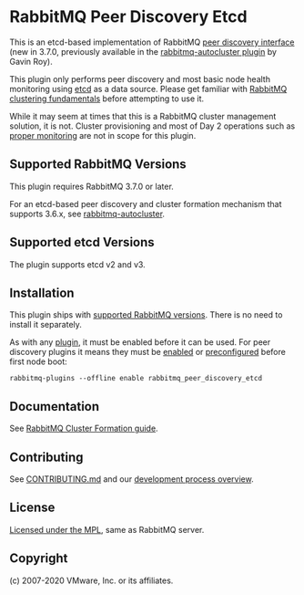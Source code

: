 # RabbitMQ Peer Discovery Etcd

This is an etcd-based implementation of RabbitMQ [peer discovery interface](http://www.rabbitmq.com/blog/2018/02/12/peer-discovery-subsystem-in-rabbitmq-3-7/)
(new in 3.7.0, previously available in the [rabbitmq-autocluster plugin](https://github.com/rabbitmq/rabbitmq-autocluster)
by Gavin Roy).

This plugin only performs peer discovery and most basic node health monitoring
using [etcd](https://coreos.com/etcd/) as a data source.
Please get familiar with [RabbitMQ clustering fundamentals](https://rabbitmq.com/clustering.html) before attempting
to use it.

While it may seem at times that this is a RabbitMQ cluster management solution,
it is not. Cluster provisioning and most of Day 2 operations such as [proper monitoring](https://rabbitmq.com/monitoring.html)
are not in scope for this plugin.


## Supported RabbitMQ Versions

This plugin requires RabbitMQ 3.7.0 or later.

For an etcd-based peer discovery and cluster formation
mechanism that supports 3.6.x, see [rabbitmq-autocluster](https://github.com/rabbitmq/rabbitmq-autocluster).

## Supported etcd Versions

The plugin supports etcd v2 and v3.

## Installation

This plugin ships with [supported RabbitMQ versions](https://www.rabbitmq.com/versions.html).
There is no need to install it separately.

As with any [plugin](https://rabbitmq.com/plugins.html), it must be enabled before it
can be used. For peer discovery plugins it means they must be [enabled](https://rabbitmq.com//plugins.html#basics) or [preconfigured](https://rabbitmq.com//plugins.html#enabled-plugins-file)
before first node boot:

```
rabbitmq-plugins --offline enable rabbitmq_peer_discovery_etcd
```


## Documentation

See [RabbitMQ Cluster Formation guide](https://www.rabbitmq.com/cluster-formation.html).


## Contributing

See [CONTRIBUTING.md](./CONTRIBUTING.md) and our [development process overview](http://www.rabbitmq.com/github.html).


## License

[Licensed under the MPL](LICENSE-MPL-RabbitMQ), same as RabbitMQ server.


## Copyright

(c) 2007-2020 VMware, Inc. or its affiliates.
